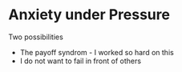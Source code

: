 # Anxiety under Pressure
Two possibilities
* The payoff syndrom - I worked so hard on this
* I do not want to fail in front of others 
